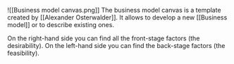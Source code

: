 ![[Business model canvas.png]]
The business model canvas is a template created by [[Alexander Osterwalder]]. It allows to develop a new [[Business model]] or to describe existing ones.

On the right-hand side you can find all the front-stage factors (the desirability). On the left-hand side you can find the back-stage factors (the feasibility).